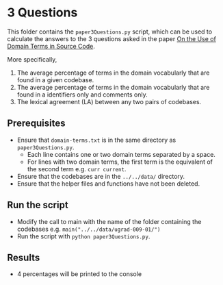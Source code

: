 # 3 Questions

This folder contains the `paper3Questions.py` script, which can be used to calculate the answers to the 3 questions asked in the paper [On the Use of Domain Terms in Source Code](https://ieeexplore-ieee-org.ezproxy.auckland.ac.nz/document/4556123).

More specifically,

1. The average percentage of terms in the domain vocabularly that are found in a given codebase.
2. The average percentage of terms in the domain vocabularly that are found in a identifiers only and comments only.
3. The lexical agreement (LA) between any two pairs of codebases.

## Prerequisites

- Ensure that `domain-terms.txt` is in the same directory as `paper3Questions.py`.
  - Each line contains one or two domain terms separated by a space.
  - For lines with two domain terms, the first term is the equivalent of the second term e.g. `curr current`.
- Ensure that the codebases are in the `../../data/` directory.
- Ensure that the helper files and functions have not been deleted.

## Run the script

- Modify the call to main with the name of the folder containing the codebases e.g. `main("../../data/ugrad-009-01/")`
- Run the script with `python paper3Questions.py`.

## Results

- 4 percentages will be printed to the console
